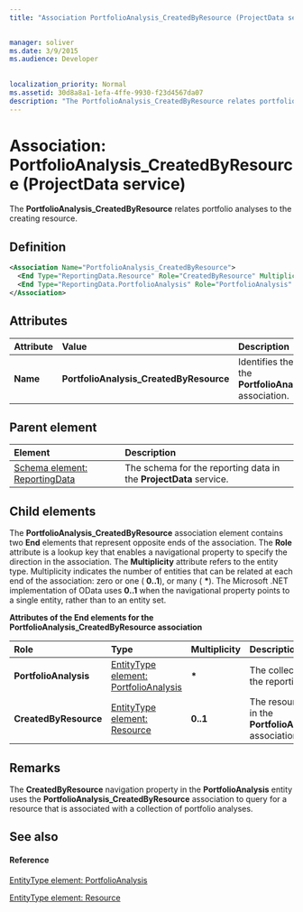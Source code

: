 ```yaml
---
title: "Association PortfolioAnalysis_CreatedByResource (ProjectData service)"

 
manager: soliver
ms.date: 3/9/2015
ms.audience: Developer
 
 
localization_priority: Normal
ms.assetid: 30d8a8a1-1efa-4ffe-9930-f23d4567da07
description: "The PortfolioAnalysis_CreatedByResource relates portfolio analyses to the creating resource."
---
```


# Association: PortfolioAnalysis_CreatedByResource (ProjectData service)

The **PortfolioAnalysis_CreatedByResource** relates portfolio analyses to the creating resource. 
  
## Definition

```XML
<Association Name="PortfolioAnalysis_CreatedByResource">
  <End Type="ReportingData.Resource" Role="CreatedByResource" Multiplicity="0..1" />
  <End Type="ReportingData.PortfolioAnalysis" Role="PortfolioAnalysis" Multiplicity="*" />
</Association>
```

## Attributes

|**Attribute**|**Value**|**Description**|
|:-----|:-----|:-----|
|**Name** <br/> |**PortfolioAnalysis_CreatedByResource** <br/> |Identifies the two entity types that form the **PortfolioAnalysis_CreatedByResource** association.  <br/> |
   
## Parent element

|**Element**|**Description**|
|:-----|:-----|
|[Schema element: ReportingData](schema-reportingdata-projectdata-service.md) <br/> |The schema for the reporting data in the **ProjectData** service.  <br/> |
   
## Child elements

The **PortfolioAnalysis_CreatedByResource** association element contains two **End** elements that represent opposite ends of the association. The **Role** attribute is a lookup key that enables a navigational property to specify the direction in the association. The **Multiplicity** attribute refers to the entity type. Multiplicity indicates the number of entities that can be related at each end of the association: zero or one ( **0..1**), or many ( **\***). The Microsoft .NET implementation of OData uses **0..1** when the navigational property points to a single entity, rather than to an entity set. 
  
**Attributes of the End elements for the PortfolioAnalysis_CreatedByResource association**

|**Role**|**Type**|**Multiplicity**|**Description**|
|:-----|:-----|:-----|:-----|
|**PortfolioAnalysis** <br/> |[EntityType element: PortfolioAnalysis](entitytype-portfolioanalysis-projectdata-service.md) <br/> |**\*** <br/> |The collection of portfolio analyses in the reporting tables.  <br/> |
|**CreatedByResource** <br/> |[EntityType element: Resource](entitytype-resource-projectdata-service.md) <br/> |**0..1** <br/> |The resource object that is referenced in the **PortfolioAnalysis_CreatedByResource** association.  <br/> |
   
## Remarks

The **CreatedByResource** navigation property in the **PortfolioAnalysis** entity uses the **PortfolioAnalysis_CreatedByResource** association to query for a resource that is associated with a collection of portfolio analyses. 
  
## See also

#### Reference

[EntityType element: PortfolioAnalysis](entitytype-portfolioanalysis-projectdata-service.md)
  
[EntityType element: Resource](entitytype-resource-projectdata-service.md)

